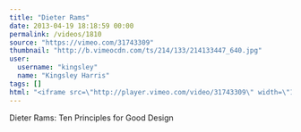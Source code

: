 ```yaml
---
title: "Dieter Rams"
date: 2013-04-19 18:18:59 00:00
permalink: /videos/1810
source: "https://vimeo.com/31743309"
thumbnail: "http://b.vimeocdn.com/ts/214/133/214133447_640.jpg"
user:
  username: "kingsley"
  name: "Kingsley Harris"
tags: []
html: "<iframe src=\"http://player.vimeo.com/video/31743309\" width=\"1280\" height=\"720\" frameborder=\"0\" webkitAllowFullScreen mozallowfullscreen allowFullScreen></iframe>"
---
```


Dieter Rams: Ten Principles for Good Design
